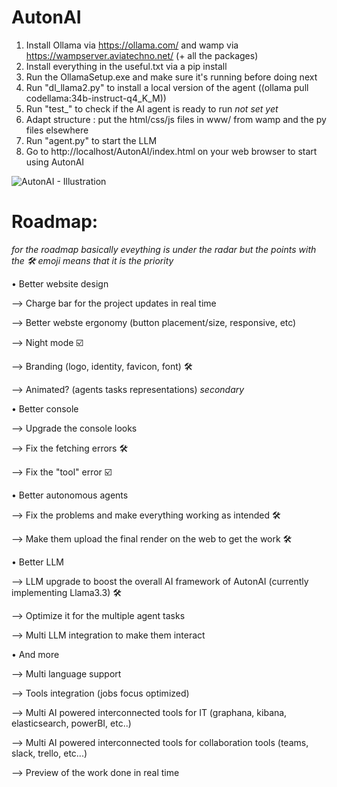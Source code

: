 # AutonAI
1. Install Ollama via https://ollama.com/ and wamp via https://wampserver.aviatechno.net/ (+ all the packages)
2. Install everything in the useful.txt via a pip install
3. Run the OllamaSetup.exe and make sure it's running before doing next
4. Run "dl_llama2.py" to install a local version of the agent ((ollama pull codellama:34b-instruct-q4_K_M))
5. Run "test_" to check if the AI agent is ready to run *not set yet*
6. Adapt structure : put the html/css/js files in www/ from wamp and the py files elsewhere
7. Run "agent.py" to start the LLM
8. Go to http://localhost/AutonAI/index.html on your web browser to start using AutonAI

![AutonAI - Illustration](https://github.com/user-attachments/assets/9c570997-507b-499e-80d9-052e565c7ac7)


# Roadmap:
*for the roadmap basically eveything is under the radar but the points with the 🛠️ emoji means that it is the priority*

• Better website design

  --> Charge bar for the project updates in real time
  
  --> Better webste ergonomy (button placement/size, responsive, etc)
  
  --> Night mode ☑️
  
  --> Branding (logo, identity, favicon, font) 🛠️
  
  --> Animated? (agents tasks representations) *secondary*
  

• Better console

  --> Upgrade the console looks
  
  --> Fix the fetching errors 🛠️
  
  --> Fix the "tool" error ☑️
  

• Better autonomous agents

  --> Fix the problems and make everything working as intended 🛠️
  
  --> Make them upload the final render on the web to get the work 🛠️
  

• Better LLM

  --> LLM upgrade to boost the overall AI framework of AutonAI (currently implementing Llama3.3) 🛠️
  
  --> Optimize it for the multiple agent tasks

  --> Multi LLM integration to make them interact
  

• And more

--> Multi language support

--> Tools integration (jobs focus optimized)

--> Multi AI powered interconnected tools for IT (graphana, kibana, elasticsearch, powerBI, etc..)

--> Multi AI powered interconnected tools for collaboration tools (teams, slack, trello, etc...)

--> Preview of the work done in real time
